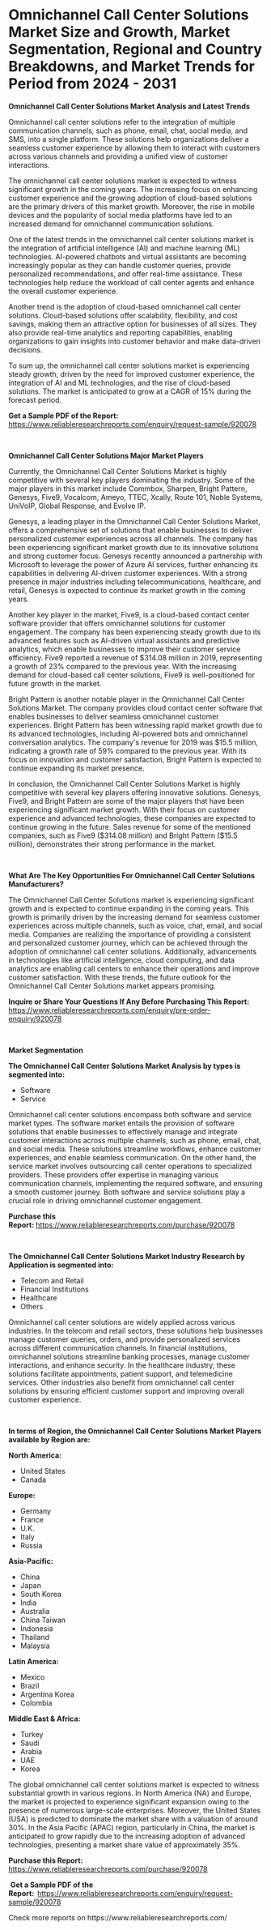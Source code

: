 <p><h1>Omnichannel Call Center Solutions Market Size and Growth, Market Segmentation, Regional and Country Breakdowns, and Market Trends for Period from 2024 -  2031</h1></p><p><strong>Omnichannel Call Center Solutions Market Analysis and Latest Trends</strong></p>
<p><p>Omnichannel call center solutions refer to the integration of multiple communication channels, such as phone, email, chat, social media, and SMS, into a single platform. These solutions help organizations deliver a seamless customer experience by allowing them to interact with customers across various channels and providing a unified view of customer interactions.</p><p>The omnichannel call center solutions market is expected to witness significant growth in the coming years. The increasing focus on enhancing customer experience and the growing adoption of cloud-based solutions are the primary drivers of this market growth. Moreover, the rise in mobile devices and the popularity of social media platforms have led to an increased demand for omnichannel communication solutions.</p><p>One of the latest trends in the omnichannel call center solutions market is the integration of artificial intelligence (AI) and machine learning (ML) technologies. AI-powered chatbots and virtual assistants are becoming increasingly popular as they can handle customer queries, provide personalized recommendations, and offer real-time assistance. These technologies help reduce the workload of call center agents and enhance the overall customer experience.</p><p>Another trend is the adoption of cloud-based omnichannel call center solutions. Cloud-based solutions offer scalability, flexibility, and cost savings, making them an attractive option for businesses of all sizes. They also provide real-time analytics and reporting capabilities, enabling organizations to gain insights into customer behavior and make data-driven decisions.</p><p>To sum up, the omnichannel call center solutions market is experiencing steady growth, driven by the need for improved customer experience, the integration of AI and ML technologies, and the rise of cloud-based solutions. The market is anticipated to grow at a CAGR of 15% during the forecast period.</p></p>
<p><strong>Get a Sample PDF of the Report:&nbsp;</strong> <a href="https://www.reliableresearchreports.com/enquiry/request-sample/920078">https://www.reliableresearchreports.com/enquiry/request-sample/920078</a></p>
<p>&nbsp;</p>
<p><strong>Omnichannel Call Center Solutions Major Market Players</strong></p>
<p><p>Currently, the Omnichannel Call Center Solutions Market is highly competitive with several key players dominating the industry. Some of the major players in this market include Commbox, Sharpen, Bright Pattern, Genesys, Five9, Vocalcom, Ameyo, TTEC, Xcally, Route 101, Noble Systems, UniVoIP, Global Response, and Evolve IP.</p><p>Genesys, a leading player in the Omnichannel Call Center Solutions Market, offers a comprehensive set of solutions that enable businesses to deliver personalized customer experiences across all channels. The company has been experiencing significant market growth due to its innovative solutions and strong customer focus. Genesys recently announced a partnership with Microsoft to leverage the power of Azure AI services, further enhancing its capabilities in delivering AI-driven customer experiences. With a strong presence in major industries including telecommunications, healthcare, and retail, Genesys is expected to continue its market growth in the coming years.</p><p>Another key player in the market, Five9, is a cloud-based contact center software provider that offers omnichannel solutions for customer engagement. The company has been experiencing steady growth due to its advanced features such as AI-driven virtual assistants and predictive analytics, which enable businesses to improve their customer service efficiency. Five9 reported a revenue of $314.08 million in 2019, representing a growth of 23% compared to the previous year. With the increasing demand for cloud-based call center solutions, Five9 is well-positioned for future growth in the market.</p><p>Bright Pattern is another notable player in the Omnichannel Call Center Solutions Market. The company provides cloud contact center software that enables businesses to deliver seamless omnichannel customer experiences. Bright Pattern has been witnessing rapid market growth due to its advanced technologies, including AI-powered bots and omnichannel conversation analytics. The company's revenue for 2019 was $15.5 million, indicating a growth rate of 59% compared to the previous year. With its focus on innovation and customer satisfaction, Bright Pattern is expected to continue expanding its market presence.</p><p>In conclusion, the Omnichannel Call Center Solutions Market is highly competitive with several key players offering innovative solutions. Genesys, Five9, and Bright Pattern are some of the major players that have been experiencing significant market growth. With their focus on customer experience and advanced technologies, these companies are expected to continue growing in the future. Sales revenue for some of the mentioned companies, such as Five9 ($314.08 million) and Bright Pattern ($15.5 million), demonstrates their strong performance in the market.</p></p>
<p>&nbsp;</p>
<p><strong>What Are The Key Opportunities For Omnichannel Call Center Solutions Manufacturers?</strong></p>
<p><p>The Omnichannel Call Center Solutions market is experiencing significant growth and is expected to continue expanding in the coming years. This growth is primarily driven by the increasing demand for seamless customer experiences across multiple channels, such as voice, chat, email, and social media. Companies are realizing the importance of providing a consistent and personalized customer journey, which can be achieved through the adoption of omnichannel call center solutions. Additionally, advancements in technologies like artificial intelligence, cloud computing, and data analytics are enabling call centers to enhance their operations and improve customer satisfaction. With these trends, the future outlook for the Omnichannel Call Center Solutions market appears promising.</p></p>
<p><strong>Inquire or Share Your Questions If Any Before Purchasing This Report:</strong> <a href="https://www.reliableresearchreports.com/enquiry/pre-order-enquiry/920078">https://www.reliableresearchreports.com/enquiry/pre-order-enquiry/920078</a></p>
<p>&nbsp;</p>
<p><strong>Market Segmentation</strong></p>
<p><strong>The Omnichannel Call Center Solutions Market Analysis by types is segmented into:</strong></p>
<p><ul><li>Software</li><li>Service</li></ul></p>
<p><p>Omnichannel call center solutions encompass both software and service market types. The software market entails the provision of software solutions that enable businesses to effectively manage and integrate customer interactions across multiple channels, such as phone, email, chat, and social media. These solutions streamline workflows, enhance customer experiences, and enable seamless communication. On the other hand, the service market involves outsourcing call center operations to specialized providers. These providers offer expertise in managing various communication channels, implementing the required software, and ensuring a smooth customer journey. Both software and service solutions play a crucial role in driving omnichannel customer engagement.</p></p>
<p><strong>Purchase this Report:&nbsp;</strong><a href="https://www.reliableresearchreports.com/purchase/920078">https://www.reliableresearchreports.com/purchase/920078</a></p>
<p>&nbsp;</p>
<p><strong>The Omnichannel Call Center Solutions Market Industry Research by Application is segmented into:</strong></p>
<p><ul><li>Telecom and Retail</li><li>Financial Institutions</li><li>Healthcare</li><li>Others</li></ul></p>
<p><p>Omnichannel call center solutions are widely applied across various industries. In the telecom and retail sectors, these solutions help businesses manage customer queries, orders, and provide personalized services across different communication channels. In financial institutions, omnichannel solutions streamline banking processes, manage customer interactions, and enhance security. In the healthcare industry, these solutions facilitate appointments, patient support, and telemedicine services. Other industries also benefit from omnichannel call center solutions by ensuring efficient customer support and improving overall customer experience.</p></p>
<p>&nbsp;</p>
<p><strong>In terms of Region, the Omnichannel Call Center Solutions Market Players available by Region are:</strong></p>
<p>
    <p> <strong> North America: </strong>
        <ul>
            <li>United States</li>
            <li>Canada</li>
        </ul>
        </p> 
    <p> <strong> Europe: </strong>
        <ul>
            <li>Germany</li>
            <li>France</li>
            <li>U.K.</li>
            <li>Italy</li>
            <li>Russia</li>
        </ul>
        </p> 
    <p> <strong> Asia-Pacific: </strong>
        <ul>
            <li>China</li>
            <li>Japan</li>
            <li>South Korea</li>
            <li>India</li>
            <li>Australia</li>
            <li>China Taiwan</li>
            <li>Indonesia</li>
            <li>Thailand</li>
            <li>Malaysia</li>
        </ul>
        </p> 
    <p> <strong> Latin America: </strong>
        <ul>
            <li>Mexico</li>
            <li>Brazil</li>
            <li>Argentina Korea</li>
            <li>Colombia</li>
        </ul>
        </p> 
    <p> <strong> Middle East & Africa: </strong>
        <ul>
            <li>Turkey</li>
            <li>Saudi</li>
            <li>Arabia</li>
            <li>UAE</li>
            <li>Korea</li>
        </ul>
    </p>
    </p>
<p><p>The global omnichannel call center solutions market is expected to witness substantial growth in various regions. In North America (NA) and Europe, the market is projected to experience significant expansion owing to the presence of numerous large-scale enterprises. Moreover, the United States (USA) is predicted to dominate the market share with a valuation of around 30%. In the Asia Pacific (APAC) region, particularly in China, the market is anticipated to grow rapidly due to the increasing adoption of advanced technologies, presenting a market share value of approximately 35%.</p></p>
<p><strong>Purchase this Report: </strong><a href="https://www.reliableresearchreports.com/purchase/920078">https://www.reliableresearchreports.com/purchase/920078</a></p>
<p>&nbsp;<strong>Get a Sample PDF of the Report:&nbsp;&nbsp;</strong><a href="https://www.reliableresearchreports.com/enquiry/request-sample/920078">https://www.reliableresearchreports.com/enquiry/request-sample/920078</a></p>
<p><strong></strong></p>
<p>Check more reports on https://www.reliableresearchreports.com/</p>